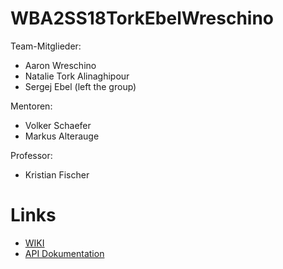 # WBA2SS18TorkEbelWreschino

Team-Mitglieder:
* Aaron Wreschino
* Natalie Tork Alinaghipour
* Sergej Ebel (left the group)


Mentoren:
* Volker Schaefer
* Markus Alterauge

Professor:
* Kristian Fischer


# Links

* [WIKI](https://github.com/plunata/WBA2SS18TorkEbelWreschino/wiki)  
* [API Dokumentation](https://github.com/plunata/WBA2SS18TorkEbelWreschino/wiki/API-Dokumentation)  

